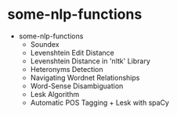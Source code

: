 # some-nlp-functions 
* some-nlp-functions
  * Soundex
  * Levenshtein Edit Distance
  * Levenshtein Distance in 'nltk' Library
  * Heteronyms Detection
  * Navigating Wordnet Relationships
  * Word-Sense Disambiguation
  * Lesk Algorithm
  * Automatic POS Tagging + Lesk with spaCy
